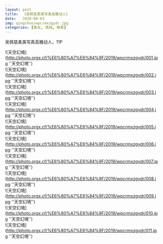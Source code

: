 ```yaml
---
layout: post
title:  《吴佩慈柔美写真高雅动人》
date:   2020-08-03
img: qingchun/wpcrmxzgydr.jpg
categories: [美女, 清纯, 唯美]
---
```


吴佩慈柔美写真高雅动人，11P

![天空幻境](http://photo.orgx.cf/%E6%80%A7%E6%84%9F/2019/wpcrmxzgydr/001.jpg ''天空幻境'') <br>
![天空幻境](http://photo.orgx.cf/%E6%80%A7%E6%84%9F/2019/wpcrmxzgydr/002.jpg ''天空幻境'') <br>
![天空幻境](http://photo.orgx.cf/%E6%80%A7%E6%84%9F/2019/wpcrmxzgydr/003.jpg ''天空幻境'') <br>
![天空幻境](http://photo.orgx.cf/%E6%80%A7%E6%84%9F/2019/wpcrmxzgydr/004.jpg ''天空幻境'') <br>
![天空幻境](http://photo.orgx.cf/%E6%80%A7%E6%84%9F/2019/wpcrmxzgydr/005.jpg ''天空幻境'') <br>
![天空幻境](http://photo.orgx.cf/%E6%80%A7%E6%84%9F/2019/wpcrmxzgydr/006.jpg ''天空幻境'') <br>
![天空幻境](http://photo.orgx.cf/%E6%80%A7%E6%84%9F/2019/wpcrmxzgydr/007.jpg ''天空幻境'') <br>
![天空幻境](http://photo.orgx.cf/%E6%80%A7%E6%84%9F/2019/wpcrmxzgydr/008.jpg ''天空幻境'') <br>
![天空幻境](http://photo.orgx.cf/%E6%80%A7%E6%84%9F/2019/wpcrmxzgydr/009.jpg ''天空幻境'') <br>
![天空幻境](http://photo.orgx.cf/%E6%80%A7%E6%84%9F/2019/wpcrmxzgydr/010.jpg ''天空幻境'') <br>
![天空幻境](http://photo.orgx.cf/%E6%80%A7%E6%84%9F/2019/wpcrmxzgydr/011.jpg ''天空幻境'') <br>
